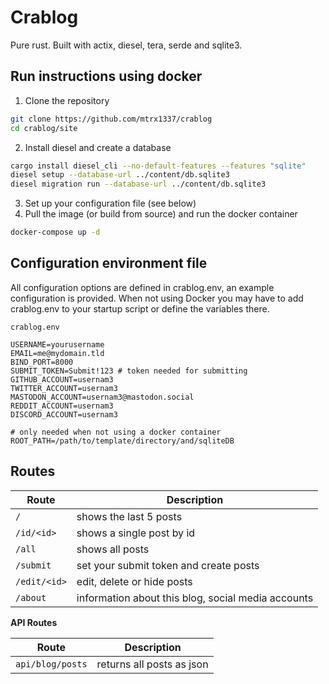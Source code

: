 # Crablog

Pure rust. Built with actix, diesel, tera, serde and sqlite3.

## Run instructions using docker

1. Clone the repository
```bash
git clone https://github.com/mtrx1337/crablog
cd crablog/site
```
2. Install diesel and create a database
```bash
cargo install diesel_cli --no-default-features --features "sqlite"
diesel setup --database-url ../content/db.sqlite3
diesel migration run --database-url ../content/db.sqlite3
```
3. Set up your configuration file (see below)
4. Pull the image (or build from source) and run the docker container
```bash
docker-compose up -d
```

## Configuration environment file

All configuration options are defined in crablog.env, an example configuration is provided.
When not using Docker you may have to add crablog.env to your startup script or define the variables there.

`crablog.env`
```
USERNAME=yourusername
EMAIL=me@mydomain.tld
BIND_PORT=8000
SUBMIT_TOKEN=Submit!123 # token needed for submitting
GITHUB_ACCOUNT=usernam3
TWITTER_ACCOUNT=usernam3
MASTODON_ACCOUNT=usernam3@mastodon.social
REDDIT_ACCOUNT=usernam3
DISCORD_ACCOUNT=usernam3

# only needed when not using a docker container
ROOT_PATH=/path/to/template/directory/and/sqliteDB
```

## Routes

| Route        | Description                                        |
| ------------ | -------------------------------------------------- |
| `/`          | shows the last 5 posts                             |
| `/id/<id>`   | shows a single post by id                          |
| `/all`       | shows all posts                                    |
| `/submit`    | set your submit token and create posts             |
| `/edit/<id>` | edit, delete or hide posts                         |
| `/about`     | information about this blog, social media accounts |
  
**API Routes**

| Route            | Description               |
| ---------------- | ------------------------- |
| `api/blog/posts` | returns all posts as json |

